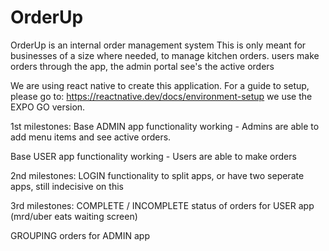 # OrderUp

OrderUp is an internal order management system
This is only meant for businesses of a size where needed,
to manage kitchen orders.
users make orders through the app, the admin portal see's the active orders

We are using react native to create this application.
For a guide to setup, please go to: https://reactnative.dev/docs/environment-setup
we use the EXPO GO version.

1st milestones:
Base ADMIN app functionality working - Admins are able to add menu items and see active orders.

Base USER app functionality working - Users are able to make orders

2nd milestones:
LOGIN functionality to split apps, or have two seperate apps, still indecisive on this

3rd milestones:
COMPLETE / INCOMPLETE status of orders for USER app (mrd/uber eats waiting screen)

GROUPING orders for ADMIN app
